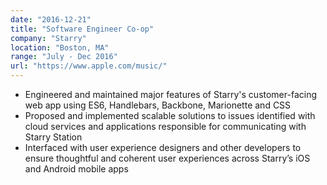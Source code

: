 ```yaml
---
date: "2016-12-21"
title: "Software Engineer Co-op"
company: "Starry"
location: "Boston, MA"
range: "July - Dec 2016"
url: "https://www.apple.com/music/"
---
```


- Engineered and maintained major features of Starry's customer-facing web app using ES6, Handlebars, Backbone, Marionette and CSS
- Proposed and implemented scalable solutions to issues identified with cloud services and applications responsible for communicating with Starry Station
- Interfaced with user experience designers and other developers to ensure thoughtful and coherent user experiences across Starry’s iOS and Android mobile apps
